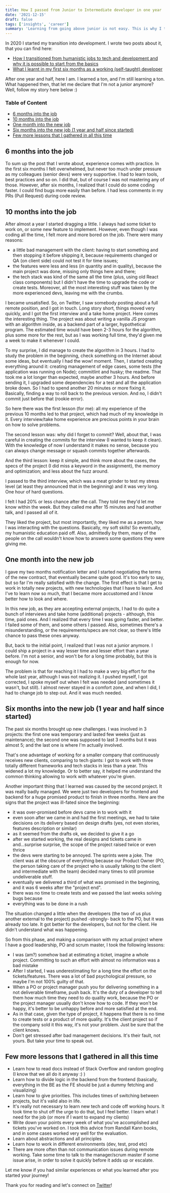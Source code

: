 ```yaml
---
title: How I passed from Junior to Intermediate developer in one year
date: '2021-12-15'
draft: false
tags: ['insights', 'career']
summary: 'Learning from going above junior is not easy. This is why I think I did it and what I could learn in this passage'
---
```


In 2020 I started my transition into development. I wrote two posts about it, that you can find here:

- [How I transitioned from humanistic jobs to tech and development and why it is possible to start from the basics](https://buaiscia.github.io/blog/how-transitioned-from-humanistic-to-tech-and-helped)
- [What I learnt in my first six months as a working (self-taught) developer](https://buaiscia.github.io/blog/what-learnt-in-first-six-months-self-taught-developer)

After one year and half, here I am. I learned a ton, and I'm still learning a ton. What happened then, that let me declare that I'm not a junior anymore? Well, follow my story here below :)

### Table of Content

- [6 months into the job](#6-months-into-the-job)
- [10 months into the job](#10-months-into-the-job)
- [One month into the new job](#one-month-into-the-new-job)
- [Six months into the new job (1 year and half since started)](#six-months-into-the-new-job-1-year-and-half-since-started)
- [Few more lessons that I gathered in all this time](#few-more-lessons-that-i-gathered-in-all-this-time)

## 6 months into the job

To sum up the post that I wrote about, experience comes with practice. In the first six months I felt overwhelmed, but never too much under pressure as my colleagues (senior devs) were very supportive. I had to learn tools, best practices and so on. I did that, but of course I was not mastering any of those.
However, after six months, I realized that I could do some coding faster. I could find bugs more easily than before. I had less comments in my PRs (Pull Request) during code review.

## 10 months into the job

After almost a year I started dragging a little. I always had some ticket to work on, or some new feature to implement. However, even though I was coding all the time, I felt more and more bored on the job. There were many reasons:

- a little bad management with the client: having to start something and then stopping it before shipping it, because requirements changed or QA (on client side) could not test it for time issues;
- the features were less and less (in quantity and in quality), because the main project was done, missing only things here and there;
- the tech stack was kind of the same all the time (plus, using old React class components) but I didn't have the time to upgrade the code or create tests. Moreover, all the most interesting stuff was taken by the more experienced devs, leaving me with the crumbs.

I became unsatisfied. So, on Twitter, I saw somebody posting about a full remote position, and I got in touch. Long story short, things moved very quickly, and I got the first interview and a take home project.
Here comes the interesting thing. The project was about writing a vanilla JS program with an algorithm inside, as a backend part of a larger, hypothetical program.
The estimated time would have been 2-3 hours for the algorithm, plus some more for the rest, but as I was working full time, they'd given me a week to make it whenever I could.

To my surprise, I did manage to create the algorithm in 3 hours. I had to study the problem in the beginning, check something on the Internet about some ideas, but eventually I had the wow! moment. Then, I started creating everything around it: creating management of edge cases, some tests (the application was running on Node); commitlint and husky; the readme.
That took me a lot longer than expected, maybe another 3 hours. And before sending it, I upgraded some dependencies for a test and all the application broke down. So I had to spend another 20 minutes or more fixing it. Basically, finding a way to roll back to the previous version. And no, I didn't commit just before that (rookie error).

So here there was the first lesson (for me): all my experience of the previous 10 months led to that project, which had much of my knowledge in it. Every interview/take home experience are precious points in your brain on how to solve problems.

The second lesson was: why did I forget to commit? Well, about that, I was careful in creating the commits for the interview (I wanted to keep it clean).
With the knowledge of now I understand it makes no sense, because you can always change message or squash commits together afterwards.

And the third lesson: keep it simple, and think more about the cases, the specs of the project (I did miss a keyword in the assignment), the memory and optimization; and less about the fuzz around.

I passed to the third interview, which was a meat grinder to test my stress level (at least they announced that in the beginning) and it was very long. One hour of hard questions.

I felt I had 20% or less chance after the call. They told me they'd let me know within the week. But they called me after 15 minutes and had another talk, and I passed all of it.

They liked the project, but most importantly, they liked me as a person, how I was interacting with the questions. Basically, my soft skills! So eventually, my humanistic education paid off. Also, admittedly by them, many of the people on the call wouldn't know how to answers some questions they were giving me.

## One month into the new job

I gave my two months notification letter and I started negotiating the terms of the new contract, that eventually became quite good. It's too early to say, but so far I'm really satisfied with the change.
The first effect is that I get to work in totally new projects, with new technologies that I have to learn. And I've to learn now so much, that I became more accustomed and I know better how to look and where.

In this new job, as they are accepting external projects, I had to do quite a bunch of interviews and take home (additional) projects - although, this time, paid ones. And I realized that every time I was going faster, and better.
I failed some of them, and some others I passed. Also, sometimes there's a misunderstanding, or the requirements/specs are not clear, so there's little chance to pass these ones anyway.

But, back to the initial point, I realized that I was not a junior anymore. I could ship a project in a way lesser time and lesser effort than a year before. I'm not a senior, and won't be for a long time probably, but this is enough for now.

The problem is that for reaching it I had to make a very big effort for the whole last year, although I was not realizing it. I pushed myself, I got corrected, I spoke myself out when I felt was needed (and sometimes it wasn't, but still). I almost never stayed in a comfort zone, and when I did, I had to change job to step out. And it was much needed.

## Six months into the new job (1 year and half since started)

The past six months brought up new challenges. I was involved in 3 projects: the first one was temporary and lasted few weeks (just as maintenance); the second one was supposed to last 3 months but it was almost 5; and the last one is where I'm actually involved.

That's one advantage of working for a smaller company that continuously receives new clients, comparing to tech giants: I got to work with three totally different frameworks and tech stacks in less than a year. This widened a lot my knowledge. Or to better say, it helped me understand the common thinking allowing to work with whatever you're given.

Another important thing that I learned was caused by the second project. It was really badly managed. We were just two developers for frontend and backend for a huge promised product to finish in three months.
Here are the signs that the project was ill-fated since the beginning:

- it was over-promised before devs came in to work with it
- even soon after we came in and had the first meetings, we had to take decisions on its delivery based on design drafts (yes, not even stories, features description or similar)
- as it seemed from the drafts ok, we decided to give it a go
- after we started working, the real designs and tickets came in and...surprise surprise, the scope of the project raised twice or even thrice
- the devs were starting to be annoyed. The sprints were a joke. The client was at the obscure of everything because our Product Owner (PO, the person taking care of the project who is usually talking to the client and intermediate with the team) decided many times to still promise undeliverable stuff.
- eventually we delivered a third of what was promised in the beginning, and it was 6 weeks after the "project end".
- there was no time to create tests and we passed the last weeks solving bugs because
- everything was to be done in a rush

The situation changed a little when the developers (the two of us plus another external to the project) pushed -strongly- back to the PO, but it was already too late. It got better for the developers, but not for the client. He didn't understand what was happening.

So from this phase, and making a comparison with my actual project where I have a good leadership, PO and scrum master, I took the following lessons:

- I was (am?) somehow bad at estimating a ticket, imagine a whole project. Committing to such an effort with almost no information was a bad mistake
- After I started, I was underestimating for a long time the effort on the tickets/features. There was a lot of bad psychological pressure, so maybe I'm not 100% guilty of that.
- When a PO or project manager push you for delivering something in a not deliverable timeframe, push back. It's the duty of a developer to tell them how much time they need to do quality work, because the PO or the project manager usually don't know how to code. If they won't be happy, it's better to be unhappy before and more satisfied at the end.
- As in that case, given the type of project, it happens that there is no time to create tests or a product of more quality. It's the client project so if the company sold it this way, it's not your problem. Just be sure that the client knows.
- Don't get stressed after bad management decisions. It's their fault, not yours. But take your time to speak out.

## Few more lessons that I gathered in all this time

- Learn how to read docs instead of Stack Overflow and random googling (I know that we all do it anyway :) )
- Learn how to divide logic in the backend from the frontend (basically, everything in the BE as the FE should be just a dummy fetching and visualizing)
- Learn how to give priorities. This includes times of switching between projects, but it's valid also in life.
- It's really not necessary to learn new tech and code off working hours. It took time to shut off the urge to do that, but I feel better. I learn what I need for the job (or more if I want to expand my clients)
- Write down your points every week of what you've accomplished and tickets you've worked on. I took this advice from Randall Kann books, and in some cases worked very well for the evaluation.
- Learn about abstractions and all principles
- Learn how to work in different environments (dev, test, prod etc)
- There are more often than not communication issues during remote working. Take some time to talk to the manager/scrum master if some issue arise, in order to solve it quickly before it adds up or escalate.

Let me know if you had similar experiences or what you learned after you started your journey!

Thank you for reading and let's connect on [Twitter](https://twitter.com/AlexBuaiscia)!
